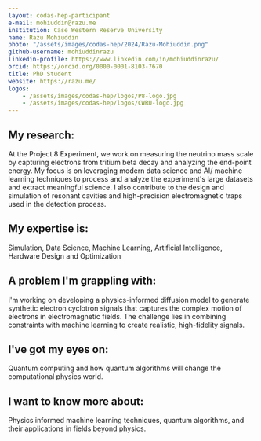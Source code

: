 ```yaml
---
layout: codas-hep-participant
e-mail: mohiuddin@razu.me
institution: Case Western Reserve University
name: Razu Mohiuddin
photo: "/assets/images/codas-hep/2024/Razu-Mohiuddin.png"
github-username: mohiuddinrazu
linkedin-profile: https://www.linkedin.com/in/mohiuddinrazu/
orcid: https://orcid.org/0000-0001-8103-7670
title: PhD Student
website: https://razu.me/
logos:
    - /assets/images/codas-hep/logos/P8-logo.jpg
    - /assets/images/codas-hep/logos/CWRU-logo.jpg
---
```


## My research:
At the Project 8 Experiment, we work on measuring the neutrino mass scale by capturing electrons from tritium beta decay and analyzing the end-point energy. My focus is on leveraging modern data science and AI/ machine learning techniques to process and analyze the experiment's large datasets and extract meaningful science. I also contribute to the design and simulation of resonant cavities and high-precision electromagnetic traps used in the detection process.

## My expertise is:
Simulation, Data Science, Machine Learning, Artificial Intelligence, Hardware Design and Optimization

## A problem I'm grappling with:
I'm working on developing a physics-informed diffusion model to generate synthetic electron cyclotron signals that captures the complex motion of electrons in electromagnetic fields. The challenge lies in combining constraints with machine learning to create realistic, high-fidelity signals.

## I've got my eyes on:
Quantum computing and how quantum algorithms will change the computational physics world.

## I want to know more about:
Physics informed machine learning techniques, quantum algorithms, and their applications in fields beyond physics.
